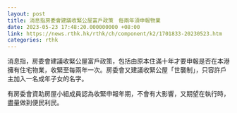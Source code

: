 ```yaml
---
layout: post
title: 消息指房委會建議收緊公屋富戶政策　每兩年須申報物業
date: 2023-05-23 17:48:20.000000000 +08:00
link: https://news.rthk.hk/rthk/ch/component/k2/1701833-20230523.htm
categories: rthk
---
```


消息指，房委會建議收緊公屋富戶政策，包括由原本住滿十年才要申報是否在本港擁有住宅物業，收緊至每兩年一次。房委會又建議收緊公屋「世襲制」，只容許戶主加入一名成年子女的名字。

有房委會資助房屋小組成員認為收緊申報年期，不會有大影響，又期望在執行時，盡量做到便民利民。
